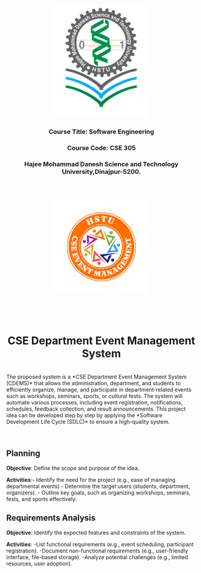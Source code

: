 <p align="center">
  <img src="HSTU_Logo.png" alt="HSTU Logo" width="250" height="300">
</p>

<h3 align="center">
  Course Title: Software Engineering
</h3>

<h3 align="center">
  Course Code: CSE 305
</h3>

<h3 align="center">
  Hajee Mohammad Danesh Science and Technology University,Dinajpur-5200.
</h3>
<br><br>


<p align="center">
  <img src="Event.png" alt="HSTU Logo" width="250" height="250">
</p>

<br><br><br>

<h1 align="center">CSE Department Event Management System</h1>

<br>
The proposed system is a *CSE Department Event Management System (CDEMS)* that allows the administration, department, and students to efficiently organize, manage, and participate in department-related events such as workshops, seminars, sports, or cultural fests. The system will automate various processes, including event registration, notifications, schedules, feedback collection, and result announcements. This project idea can be developed step by step by applying the *Software Development Life Cycle (SDLC)* to ensure a high-quality system.
<br><br><br>


## Planning
  
**Objective**: Define the scope and purpose of the idea.

**Activities**:- Identify the need for the project (e.g., ease of managing departmental events)
               - Determine the target users (students, department, organizers).
               - Outline key goals, such as organizing workshops, seminars, fests, and sports effectively.

## Requirements Analysis

**Objective**: Identify the expected features and constraints of the system.

**Activities**:
-List functional requirements (e.g., event scheduling, participant registration).
-Document non-functional requirements (e.g., user-friendly interface, file-based storage).
-Analyze potential challenges (e.g., limited resources, user adoption).

